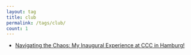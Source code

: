 ```yaml
---
layout: tag
title: club
permalink: /tags/club/
count: 1
---
```


- [Navigating the Chaos: My Inaugural Experience at CCC in Hamburg!](https://gosein.de/37c3.html)
